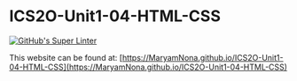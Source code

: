 # ICS2O-Unit1-04-HTML-CSS
[![GitHub's Super Linter](https://github.com/MaryamNona/ICS2O-Unit1-04-HTML-CSS/workflows/GitHub's%20Super%20Linter/badge.svg)](https://github.com/MaryamNona/ICS2O-Unit1-04-HTML-CSS/actions)

This website can be found at: [https://MaryamNona.github.io/ICS2O-Unit1-04-HTML-CSS](https://MaryamNona.github.io/ICS2O-Unit1-04-HTML-CSS)